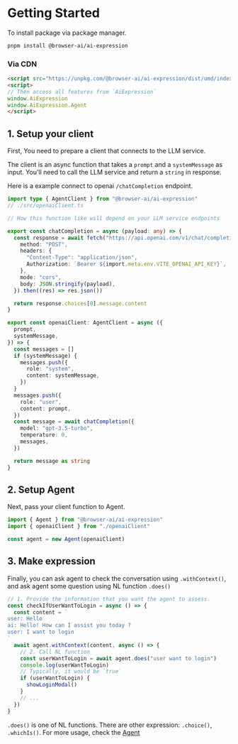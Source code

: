 # Getting Started
To install package via package manager.

```sh
pnpm install @browser-ai/ai-expression
```

### Via **CDN**

```html
<script src="https://unpkg.com/@browser-ai/ai-expression/dist/umd/index.js"></script>
<script>
// Then access all features from `AiExpression`
window.AiExpression
window.AiExpression.Agent
</script>
```

## 1. Setup your client
First, You need to prepare a client that connects to the LLM service. 

The client is an async function that takes a `prompt` and a `systemMessage` as input. You'll need to call the LLM service and return a `string` in response.

Here is a example connect to openai `/chatCompletion` endpoint.

```ts
import type { AgentClient } from "@browser-ai/ai-expression"
// ./src/openaiClient.ts

// How this function like will depend on your LLM service endpoints

export const chatCompletion = async (payload: any) => {
  const response = await fetch("https://api.openai.com/v1/chat/completions", {
    method: "POST",
    headers: {
      "Content-Type": "application/json",
      Authorization: `Bearer ${import.meta.env.VITE_OPENAI_API_KEY}`,
    },
    mode: "cors",
    body: JSON.stringify(payload),
  }).then((res) => res.json())

  return response.choices[0].message.content
}

export const openaiClient: AgentClient = async ({
  prompt,
  systemMessage,
}) => {
  const messages = []
  if (systemMessage) {
    messages.push({
      role: "system",
      content: systemMessage,
    })
  }
  messages.push({
    role: "user",
    content: prompt,
  })
  const message = await chatCompletion({
    model: "gpt-3.5-turbo",
    temperature: 0,
    messages,
  })

  return message as string
}
```

## 2. Setup Agent
Next, pass your client function to Agent.

```ts
import { Agent } from "@browser-ai/ai-expression"
import { openaiClient } from "./openaiClient"

const agent = new Agent(openaiClient)
```

## 3. Make expression
Finally, you can ask agent to check the conversation using `.withContext()`, and ask agent some question using NL function `.does()`

```ts
// 1. Provide the information that you want the agent to assess.
const checkIfUserWantToLogin = async () => {
  const content = `
user: Hello
ai: Hello! How can I assist you today ?
user: I want to login
`
  await agent.withContext(content, async () => {
    // 2. Call NL function
    const userWantToLogin = await agent.does("user want to login")
    console.log(userWantToLogin) 
    // Typically, it would be `true`
    if (userWantToLogin) {
      showLoginModal()
    }
    // ...
  })
}
```


`.does()` is one of NL functions. There are other expression: `.choice()`, `.whichIs()`. For more usage, check the [Agent](./agent)
